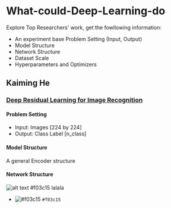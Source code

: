 # What-could-Deep-Learning-do

Explore Top Researchers' work, get the fowllowing information:
* An experiment base Problem Setting (Input, Output)
* Model Structure
* Network Structure
* Dataset Scale
* Hyperparameters and Optimizers

## Kaiming He
### [Deep Residual Learning for Image Recognition](https://www.cv-foundation.org/openaccess/content_cvpr_2016/papers/He_Deep_Residual_Learning_CVPR_2016_paper.pdf)
#### Problem Setting
* Input: Images \[224 by 224\]
* Output: Class Label \[n_class\]
#### Model Structure
A general Encoder structure
#### Network Structure
![alt text](https://github.com/MaureenZOU/What-could-Deep-Learning-do/blob/master/imgs/resnet.png)
#f03c15 lalala

- ![#f03c15](https://placehold.it/15/f03c15/000000?text=+) `#f03c15`
